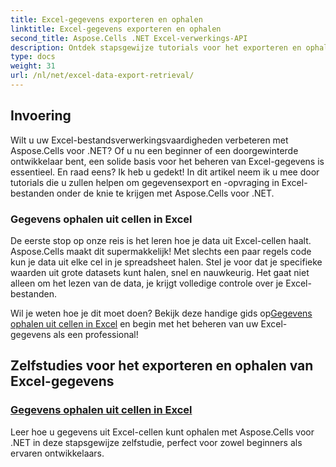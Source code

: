 ```yaml
---
title: Excel-gegevens exporteren en ophalen
linktitle: Excel-gegevens exporteren en ophalen
second_title: Aspose.Cells .NET Excel-verwerkings-API
description: Ontdek stapsgewijze tutorials voor het exporteren en ophalen van Excel-gegevens met Aspose.Cells voor .NET, perfect voor ontwikkelaars op elk vaardigheidsniveau.
type: docs
weight: 31
url: /nl/net/excel-data-export-retrieval/
---
```

## Invoering

Wilt u uw Excel-bestandsverwerkingsvaardigheden verbeteren met Aspose.Cells voor .NET? Of u nu een beginner of een doorgewinterde ontwikkelaar bent, een solide basis voor het beheren van Excel-gegevens is essentieel. En raad eens? Ik heb u gedekt! In dit artikel neem ik u mee door tutorials die u zullen helpen om gegevensexport en -opvraging in Excel-bestanden onder de knie te krijgen met Aspose.Cells voor .NET.

### Gegevens ophalen uit cellen in Excel

De eerste stop op onze reis is het leren hoe je data uit Excel-cellen haalt. Aspose.Cells maakt dit supermakkelijk! Met slechts een paar regels code kun je data uit elke cel in je spreadsheet halen. Stel je voor dat je specifieke waarden uit grote datasets kunt halen, snel en nauwkeurig. Het gaat niet alleen om het lezen van de data, je krijgt volledige controle over je Excel-bestanden.

Wil je weten hoe je dit moet doen? Bekijk deze handige gids op[Gegevens ophalen uit cellen in Excel](./retrieve-data-from-cells-in-excel/) en begin met het beheren van uw Excel-gegevens als een professional!

## Zelfstudies voor het exporteren en ophalen van Excel-gegevens
### [Gegevens ophalen uit cellen in Excel](./retrieve-data-from-cells-in-excel/)
Leer hoe u gegevens uit Excel-cellen kunt ophalen met Aspose.Cells voor .NET in deze stapsgewijze zelfstudie, perfect voor zowel beginners als ervaren ontwikkelaars.